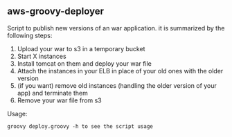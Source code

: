 aws-groovy-deployer
-------------------

Script to publish new versions of an war application. it is summarized by the following steps:

1) Upload your war to s3 in a temporary bucket
2) Start X instances
3) Install tomcat on them and deploy your war file
4) Attach the instances in your ELB in place of your old ones with the older version
5) (if you want) remove old instances (handling the older version of your app) and terminate them
6) Remove your war file from s3

Usage:

	groovy deploy.groovy -h to see the script usage